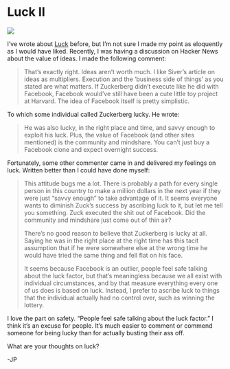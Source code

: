 <!--
id: 1321568428
link: http://techneur.com/post/1321568428/luck-ii
slug: luck-ii
date: Fri Oct 15 2010 13:28:48 GMT-0500 (CDT)
publish: 2010-10-015
tags: luck, ideas, facebook
-->


Luck II
=======

![](http://media.tumblr.com/tumblr_lacgnkxrq41qzbc4f.jpg)

I’ve wrote about [Luck](http://techneur.com/post/948686582/luck) before,
but I’m not sure I made my point as eloquently as I would have liked.
Recently, I was having a discussion on Hacker News about the value of
ideas. I made the following comment:

> That’s exactly right. Ideas aren’t worth much. I like Siver’s article
> on ideas as multipliers. Execution and the ‘business side of things’
> as you stated are what matters. If Zuckerberg didn’t execute like he
> did with Facebook, Facebook would’ve still have been a cute little toy
> project at Harvard. The idea of Facebook itself is pretty simplistic.

To which some individual called Zuckerberg lucky. He wrote:

> He was also lucky, in the right place and time, and savvy enough to
> exploit his luck. Plus, the value of Facebook (and other sites
> mentioned) is the community and mindshare. You can’t just buy a
> Facebook clone and expect overnight success.

Fortunately, some other commenter came in and delivered my feelings on
luck. Written better than I could have done myself:

> This attitude bugs me a lot. There is probably a path for every single
> person in this country to make a million dollars in the next year if
> they were just “savvy enough” to take advantage of it. It seems
> everyone wants to diminish Zuck’s success by ascribing luck to it, but
> let me tell you something. Zuck executed the shit out of Facebook. Did
> the community and mindshare just come out of thin air?
>
> There’s no good reason to believe that Zuckerberg is lucky at all.
> Saying he was in the right place at the right time has this tacit
> assumption that if he were somewhere else at the wrong time he would
> have tried the same thing and fell flat on his face.
>
> It seems because Facebook is an outlier, people feel safe talking
> about the luck factor, but that’s meaningless because we all exist
> with individual circumstances, and by that measure everything every
> one of us does is based on luck. Instead, I prefer to ascribe luck to
> things that the individual actually had no control over, such as
> winning the lottery.

I love the part on safety. “People feel safe talking about the luck
factor.” I think it’s an excuse for people. It’s much easier to comment
or commend someone for being lucky than for actually busting their ass
off. 

What are your thoughts on luck?

-JP

